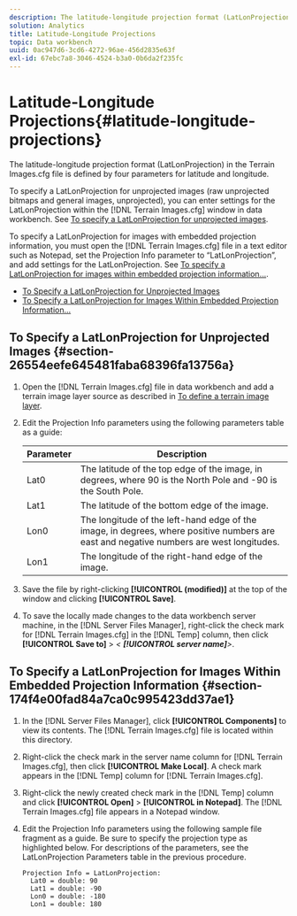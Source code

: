 ```yaml
---
description: The latitude-longitude projection format (LatLonProjection) in the Terrain Images.cfg file is defined by four parameters for latitude and longitude.
solution: Analytics
title: Latitude-Longitude Projections
topic: Data workbench
uuid: 0ac947d6-3cd6-4272-96ae-456d2835e63f
exl-id: 67ebc7a8-3046-4524-b3a0-0b6da2f235fc
---
```

# Latitude-Longitude Projections{#latitude-longitude-projections}

The latitude-longitude projection format (LatLonProjection) in the Terrain Images.cfg file is defined by four parameters for latitude and longitude.

To specify a LatLonProjection for unprojected images (raw unprojected bitmaps and general images, unprojected), you can enter settings for the LatLonProjection within the [!DNL Terrain Images.cfg] window in data workbench. See [To specify a LatLonProjection for unprojected images](../../../../../home/c-geo-oview/c-wk-img-lyrs/c-trn-img-lyrs/c-proj-info-trn-imgs/c-lat-long-proj.md#section-26554eefe645481faba68396fa13756a).

To specify a LatLonProjection for images with embedded projection information, you must open the [!DNL Terrain Images.cfg] file in a text editor such as Notepad, set the Projection Info parameter to “LatLonProjection”, and add settings for the LatLonProjection. See [To specify a LatLonProjection for images within embedded projection information...](../../../../../home/c-geo-oview/c-wk-img-lyrs/c-trn-img-lyrs/c-proj-info-trn-imgs/c-lat-long-proj.md#section-174f4e00fad84a7ca0c995423dd37ae1).

* [To Specify a LatLonProjection for Unprojected Images](../../../../../home/c-geo-oview/c-wk-img-lyrs/c-trn-img-lyrs/c-proj-info-trn-imgs/c-lat-long-proj.md#section-26554eefe645481faba68396fa13756a) 
* [To Specify a LatLonProjection for Images Within Embedded Projection Information...](../../../../../home/c-geo-oview/c-wk-img-lyrs/c-trn-img-lyrs/c-proj-info-trn-imgs/c-lat-long-proj.md#section-174f4e00fad84a7ca0c995423dd37ae1)

## To Specify a LatLonProjection for Unprojected Images {#section-26554eefe645481faba68396fa13756a}

1. Open the [!DNL Terrain Images.cfg] file in data workbench and add a terrain image layer source as described in [To define a terrain image layer](../../../../../home/c-geo-oview/c-wk-img-lyrs/c-trn-img-lyrs/c-trn-img-lyrs.md#concept-8a0a16013e824ac29f35a0349b5d8ccf). 

1. Edit the Projection Info parameters using the following parameters table as a guide:

   |  Parameter  | Description  |
   |---|---|
   |  Lat0  | The latitude of the top edge of the image, in degrees, where 90 is the North Pole and -90 is the South Pole.  |
   |  Lat1  | The latitude of the bottom edge of the image.  |
   |  Lon0  | The longitude of the left-hand edge of the image, in degrees, where positive numbers are east and negative numbers are west longitudes.  |
   |  Lon1  | The longitude of the right-hand edge of the image.  |

1. Save the file by right-clicking **[!UICONTROL (modified)]** at the top of the window and clicking **[!UICONTROL Save]**. 

1. To save the locally made changes to the data workbench server machine, in the [!DNL Server Files Manager], right-click the check mark for [!DNL Terrain Images.cfg] in the [!DNL Temp] column, then click **[!UICONTROL Save to]** > *< **[!UICONTROL server name]**>*.

## To Specify a LatLonProjection for Images Within Embedded Projection Information {#section-174f4e00fad84a7ca0c995423dd37ae1}

1. In the [!DNL Server Files Manager], click **[!UICONTROL Components]** to view its contents. The [!DNL Terrain Images.cfg] file is located within this directory. 

1. Right-click the check mark in the server name column for [!DNL Terrain Images.cfg], then click **[!UICONTROL Make Local]**. A check mark appears in the [!DNL Temp] column for [!DNL Terrain Images.cfg]. 

1. Right-click the newly created check mark in the [!DNL Temp] column and click **[!UICONTROL Open]** > **[!UICONTROL in Notepad]**. The [!DNL Terrain Images.cfg] file appears in a Notepad window. 

1. Edit the Projection Info parameters using the following sample file fragment as a guide. Be sure to specify the projection type as highlighted below. For descriptions of the parameters, see the LatLonProjection Parameters table in the previous procedure. 

   ```
   Projection Info = LatLonProjection: 
     Lat0 = double: 90
     Lat1 = double: -90
     Lon0 = double: -180
     Lon1 = double: 180
   ```
